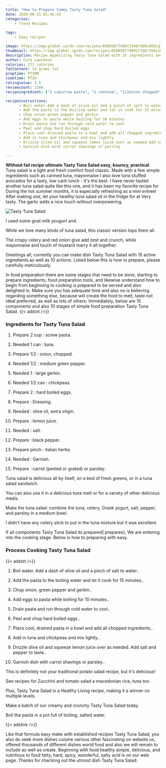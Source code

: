 ```yaml
---
title: "How to Prepare Yummy Tasty Tuna Salad"
date: 2020-06-21 01:36:43
categories:
    - Trend Recipes
    
tags:
    - Easy recipes

image: https://img-global.cpcdn.com/recipes/6580587748917248/680x482cq70/tasty-tuna-salad-recipe-main-photo.jpg
thumbnail: https://img-global.cpcdn.com/recipes/6580587748917248/350x250cq70/tasty-tuna-salad-recipe-main-photo.jpg
description: Recipe Appetizing Tasty Tuna Salad with 15 ingredients and 10 stages of easy cooking.
author: Cora Lawrence
calories: 271 calories
fatContent: 13 grams fat
preptime: PT39M
cooktime: PT2H
ratingvalue: 3.5
reviewcount: 2166
recipeingredient: ["2 cupscrew pasta", "1 cantuna", "1/2onion chopped", "1/2medium green pepper", "1large gerkin", "1/2 canchickpeas", "2hard boiled eggs", "Dressing", "olive oil extra virgin", "lemon juice", "salt", "black pepper", "pinchitalian herbs", "Garnish", "carrot peeled or grated or parsley"]

recipeinstructions: 
      - Boil water Add a dash of olive oil and a pinch of salt to water 
      - Add the pasta to the boiling water and let it cook for 15 minutes 
      - Chop onion green pepper and gerkin 
      - Add eggs to pasta while boiling for 10 minutes 
      - Drain pasta and run through cold water to cool 
      - Peel and chop hard boiled eggs 
      - Place cool drained pasta in a bowl and add all chopped ingredients 
      - Add in tuna and chickpeas and mix lightly 
      - Drizzle olive oil and squeeze lemon juice over as needed Add salt and pepper to taste 
      - Garnish dish with carrot shavings or parsley

---
```




**Without fail recipe ultimate Tasty Tuna Salad easy, bouncy, practical**. Tuna salad is a light and fresh comfort food classic. Made with a few simple ingredients such as canned tuna, mayonnaise I also love tuna stuffed avocados for a tasty, low carb lunch - it&#39;s the best. I have never tasted another tuna salad quite like this one, and it has been my favorite recipe for During the hot summer months, it is especially refreshing as a mini entree! After making one, let your healthy tuna salad sit in the fridge for at Very tasty. The garlic adds a nice touch without overpowering.


![Tasty Tuna Salad](https://img-global.cpcdn.com/recipes/6580587748917248/680x482cq70/tasty-tuna-salad-recipe-main-photo.jpg "Tasty Tuna Salad")



I used some goat milk yougurt and.

While we love many kinds of tuna salad, this classic version tops them all.

The crispy celery and red onion give add zest and crunch, while mayonnaise and touch of mustard marry it all together.


Greetings all, currently you can make dish Tasty Tuna Salad with 15 active ingredients as well as 10 actions. Listed below this is how to prepare, please carefully meticulously.

In food preparation there are some stages that need to be done, starting to prepare ingredients, food preparation tools, and likewise understand how to begin from beginning to cooking is prepared to be served and also delighted in. Make sure you has adequate time and also no is believing regarding something else, because will create the food to melt, taste not ideal preferred, as well as lots of others. Immediately, below are 15 components and also 10 stages of simple food preparation Tasty Tuna Salad.
{{< adstxt />}}

### Ingredients for Tasty Tuna Salad


1. Prepare 2 cup : screw pasta.

1. Needed 1 can : tuna.

1. Prepare 1/2 : onion, chopped.

1. Needed 1/2 : medium green pepper.

1. Needed 1 : large gerkin.

1. Needed 1/2 can : chickpeas.

1. Prepare 2 : hard boiled eggs.

1. Prepare  : Dressing.

1. Needed  : olive oil, extra virgin.

1. Prepare  : lemon juice.

1. Needed  : salt.

1. Prepare  : black pepper.

1. Prepare pinch : italian herbs.

1. Needed  : Garnish.

1. Prepare  : carrot (peeled or grated) or parsley.


Tuna salad is delicious all by itself, on a bed of fresh greens, or in a tuna salad sandwich.

You can also use it in a delicious tuna melt or for a variety of other delicious meals.

Make the tuna salad: combine the tuna, celery, Greek yogurt, salt, pepper, and parsley in a medium bowl.

I didn&#39;t have any celery stick to put in the tuna mixture but it was excellent.


If all components Tasty Tuna Salad its prepared| prepares}, We are entering into the cooking stage. Below is how to preparing with easy.

### Process Cooking Tasty Tuna Salad

{{< adstxt />}}


1. Boil water. Add a dash of olive oil and a pinch of salt to water..



1. Add the pasta to the boiling water and let it cook for 15 minutes..



1. Chop onion, green pepper and gerkin..



1. Add eggs to pasta while boiling for 10 minutes..



1. Drain pasta and run through cold water to cool..



1. Peel and chop hard boiled eggs..



1. Place cool, drained pasta in a bowl and add all chopped ingredients..



1. Add in tuna and chickpeas and mix lightly..



1. Drizzle olive oil and squeeze lemon juice over as needed. Add salt and pepper to taste..



1. Garnish dish with carrot shavings or parsley..




This is definitely not your traditional potato salad recipe, but it&#39;s delicious!

See recipes for Zucchini and tomato salad a macedonian rice, tuna too.

Plus, Tasty Tuna Salad is a Healthy Living recipe, making it a winner on multiple levels.

Make a batch of our creamy and crunchy Tasty Tuna Salad today.

Boil the pasta in a pot full of boiling, salted water.


{{< adslink />}}

Like that formula easy make with established recipes Tasty Tuna Salad, you also do seek more dishes cuisine various other fascinating on website us, offered thousands of different dishes world food and also we will remain to include as well as create. Beginning with food healthy simple, delicious, and nutritious to food fatty, hard, spicy, wonderful, salty acid is on our web page. Thanks for checking out the utmost dish Tasty Tuna Salad.
